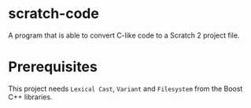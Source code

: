 # scratch-code
A program that is able to convert C-like code to a Scratch 2 project file.

# Prerequisites
This project needs `Lexical Cast`, `Variant` and `Filesystem` from the Boost C++ libraries.

